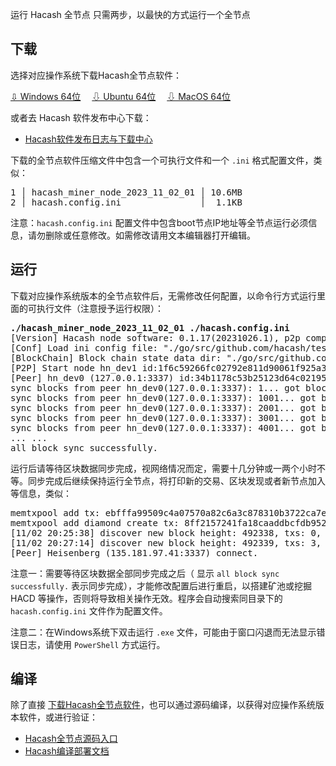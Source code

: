 运行 Hacash 全节点
只需两步，以最快的方式运行一个全节点




## 下载

选择对应操作系统下载Hacash全节点软件：

<a class="btn" href="https://download.hacash.org/miner_node_hacash_windows64.zip" target="_blank">⇩ Windows 64位</a>　
<a class="btn orange" href="https://download.hacash.org/miner_node_hacash_ubuntu64.zip" target="_blank">⇩ Ubuntu 64位</a>　
<a class="btn gray" href="https://download.hacash.org/miner_node_hacash_macos64.zip" target="_blank">⇩ MacOS 64位</a>

或者去 Hacash 软件发布中心下载：

- [Hacash软件发布日志与下载中心](https://github.com/hacash/miner/blob/master/doc/software_release_log.md)

下载的全节点软件压缩文件中包含一个可执行文件和一个 `.ini` 格式配置文件，类似：

<pre class="log">
1 │ hacash_miner_node_2023_11_02_01 │ 10.6MB
2 │ hacash.config.ini               │  1.1KB
</pre>

注意：`hacash.config.ini` 配置文件中包含boot节点IP地址等全节点运行必须信息，请勿删除或任意修改。如需修改请用文本编辑器打开编辑。

## 运行

下载对应操作系统版本的全节点软件后，无需修改任何配置，以命令行方式运行里面的可执行文件（注意授予运行权限）：

<pre class="cmd">
<b>./hacash_miner_node_2023_11_02_01 ./hacash.config.ini</b>
[Version] Hacash node software: 0.1.17(20231026.1), p2p compatible: block version[1], transaction type [2], action kind [12], repair num [1]
[Conf] Load ini config file: "./go/src/github.com/hacash/test/test2.ini" at time:11/02 16:42:36
[BlockChain] Block chain state data dir: "./go/src/github.com/hacash/test/test_data_3/v12"
[P2P] Start node hn_dev1 id:1f6c59266fc02792e811d90061f925a3 listen port 33371.
[Peer] hn_dev0 (127.0.0.1:3337) id:34b1178c53b25123d64c021957bb74e3 connect.
sync blocks from peer hn_dev0(127.0.0.1:3337): 1... got blocks(0.20%): 1 ~ 1000, inserting... OK
sync blocks from peer hn_dev0(127.0.0.1:3337): 1001... got blocks(0.41%): 1001 ~ 2000, inserting... OK
sync blocks from peer hn_dev0(127.0.0.1:3337): 2001... got blocks(0.61%): 2001 ~ 3000, inserting... OK
sync blocks from peer hn_dev0(127.0.0.1:3337): 3001... got blocks(0.81%): 3001 ~ 4000, inserting... OK
sync blocks from peer hn_dev0(127.0.0.1:3337): 4001... got blocks(1.02%): 4001 ~ 5000, inserting... OK
... ...
all block sync successfully.
</pre>

运行后请等待区块数据同步完成，视网络情况而定，需要十几分钟或一两个小时不等。同步完成后继续保持运行全节点，将打印新的交易、区块发现或者新节点加入等信息，类似：

<pre class="print">memtxpool add tx: ebfffa99509c4a07570a82c6a3c878310b3722ca7efa1dea9d739d1e864955be
memtxpool add diamond create tx: 8ff2157241fa18caaddbcfdb952246d479a309b801e7b6dc457ff9c82caad804 , diamond: 80027 HSBBZY
[11/02 20:25:38] discover new block height: 492338, txs: 0, hash: 0000000008c9d6625299ebb0e853b523e845ee4e12f3d542c2a5e8ac92bae588, time: 20:17:44, try to inserting ... ok.
[11/02 20:27:14] discover new block height: 492339, txs: 3, hash: 000000000226ebf2edc82a9d7537c4ddc759601e7317492283fd01fbe5426af5, time: 20:25:38, try to inserting ... ok.
[Peer] Heisenberg (135.181.97.41:3337) connect.
</pre>

注意一：需要等待区块数据全部同步完成之后（ 显示 `all block sync successfully.` 表示同步完成），才能修改配置后进行重启，以搭建矿池或挖掘 HACD 等操作，否则将导致相关操作无效。程序会自动搜索同目录下的 `hacash.config.ini` 文件作为配置文件。

注意二：在Windows系统下双击运行 `.exe` 文件，可能由于窗口闪退而无法显示错误日志，请使用 `PowerShell` 方式运行。

## 编译

除了直接 [下载Hacash全节点软件](https://github.com/hacash/miner/blob/master/doc/software_release_log.md)，也可以通过源码编译，以获得对应操作系统版本软件，或进行验证：

- [Hacash全节点源码入口](https://github.com/hacash/miner)
- [Hacash编译部署文档](https://github.com/hacash/miner/blob/master/doc/build_compilation_en.md)





